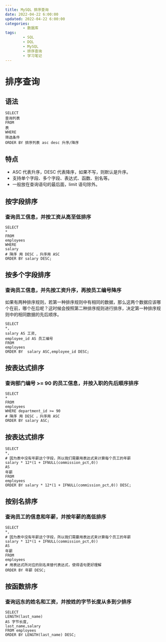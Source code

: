 ```yaml
---
title: MySQL 排序查询
date: 2022-04-22 6:00:00
updated: 2022-04-22 6:00:00
categories:
        - 数据库
tags:
        - SQL
        - DQL
        - MySQL
        - 排序查询
        - 学习笔记
---
```


# 排序查询

## 语法

```MySQL
SELECT
查询列表
FROM
表
WHERE
筛选条件
ORDER BY 排序列表 asc desc 升序/降序
```

## 特点

- ASC 代表升序，DESC 代表降序，如果不写，则默认是升序。
- 支持单个字段、多个字段、表达式、函数、别名等。
- 一般放在查询语句的最后面，limit 语句除外。

## 按字段排序

### 查询员工信息，并按工资从高至低排序

```MySQL
SELECT
*
FROM
employees
WHERE
salary
# 降序 用 DESC ，升序用 ASC
ORDER BY salary DESC;
```

## 按多个字段排序

### 查询员工信息，并先按工资升序，再按员工编号降序

如果有两种排序规则，若第一种排序规则中有相同的数据，那么这两个数据应该哪个在前，哪个在后呢？这时候会按照第二种排序规则进行排序，决定第一种排序规则中的相同数据的先后顺序。

```MySQL
SELECT
*,
salary AS 工资,
employee_id AS 员工编号
FROM
employees
ORDER BY  salary ASC,employee_id DESC;
```



## 按表达式排序

### 查询部门编号 >= 90 的员工信息，并按入职的先后顺序排序

```MySQL
SELECT
*
FROM
employees
WHERE department_id >= 90
# 降序 用 DESC ，升序用 ASC
ORDER BY salary ASC;
```

## 按表达式排序

```MySQL
SELECT
*,
# 因为表中没有年薪这个字段，所以我们需要用表达式来计算每个员工的年薪
salary * 12*(1 + IFNULL(commission_pct,0))
AS
年薪
FROM
employees
ORDER BY salary * 12*(1 + IFNULL(commission_pct,0)) DESC;
```

## 按别名排序

### 查询员工的信息和年薪，并按年薪的高低排序

```MySQL
SELECT
*,
# 因为表中没有年薪这个字段，所以我们需要用表达式来计算每个员工的年薪
salary * 12*(1 + IFNULL(commission_pct,0))
AS
年薪
FROM
employees
# 用表达式所对应的别名来替代表达式，使得语句更好理解
ORDER BY 年薪 DESC;
```

## 按函数排序

### 查询远东的姓名和工资，并按姓的字节长度从多到少排序

```MySQL
SELECT 
LENGTH(last_name)
AS 字节长度,
last_name,salary
FROM employees
ORDER BY LENGTH(last_name) DESC;
```

## 

